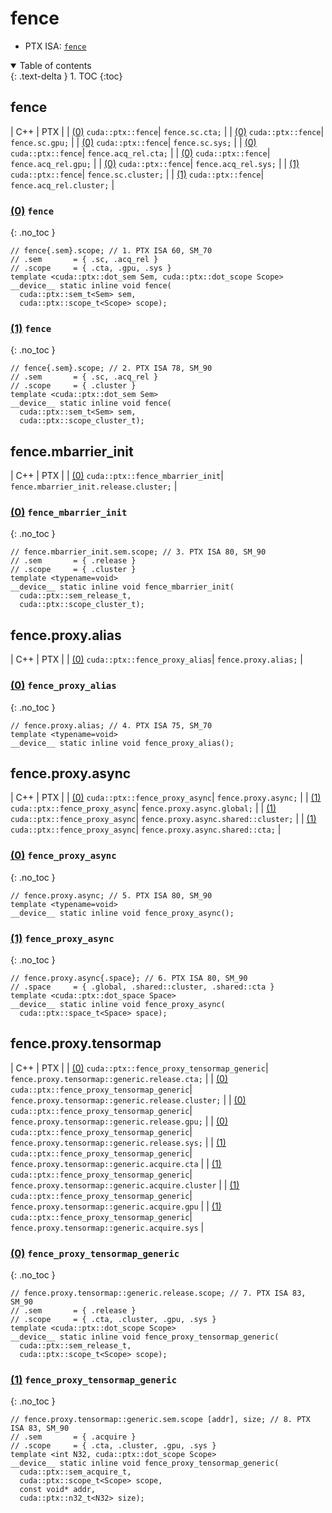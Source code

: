 # fence

- PTX ISA: [`fence`](https://docs.nvidia.com/cuda/parallel-thread-execution/index.html#parallel-synchronization-and-communication-instructions-membar-fence)

<details open markdown="block">
  <summary>
    Table of contents
  </summary>
  {: .text-delta }
1. TOC
{:toc}
</details>

## fence

| C++ | PTX |
| [(0)](#0-fence) `cuda::ptx::fence`| `fence.sc.cta;` |
| [(0)](#0-fence) `cuda::ptx::fence`| `fence.sc.gpu;` |
| [(0)](#0-fence) `cuda::ptx::fence`| `fence.sc.sys;` |
| [(0)](#0-fence) `cuda::ptx::fence`| `fence.acq_rel.cta;` |
| [(0)](#0-fence) `cuda::ptx::fence`| `fence.acq_rel.gpu;` |
| [(0)](#0-fence) `cuda::ptx::fence`| `fence.acq_rel.sys;` |
| [(1)](#1-fence) `cuda::ptx::fence`| `fence.sc.cluster;` |
| [(1)](#1-fence) `cuda::ptx::fence`| `fence.acq_rel.cluster;` |


### [(0)](#0-fence) `fence`
{: .no_toc }
```cuda
// fence{.sem}.scope; // 1. PTX ISA 60, SM_70
// .sem       = { .sc, .acq_rel }
// .scope     = { .cta, .gpu, .sys }
template <cuda::ptx::dot_sem Sem, cuda::ptx::dot_scope Scope>
__device__ static inline void fence(
  cuda::ptx::sem_t<Sem> sem,
  cuda::ptx::scope_t<Scope> scope);
```

### [(1)](#1-fence) `fence`
{: .no_toc }
```cuda
// fence{.sem}.scope; // 2. PTX ISA 78, SM_90
// .sem       = { .sc, .acq_rel }
// .scope     = { .cluster }
template <cuda::ptx::dot_sem Sem>
__device__ static inline void fence(
  cuda::ptx::sem_t<Sem> sem,
  cuda::ptx::scope_cluster_t);
```

## fence.mbarrier_init

| C++ | PTX |
| [(0)](#0-fence_mbarrier_init) `cuda::ptx::fence_mbarrier_init`| `fence.mbarrier_init.release.cluster;` |


### [(0)](#0-fence_mbarrier_init) `fence_mbarrier_init`
{: .no_toc }
```cuda
// fence.mbarrier_init.sem.scope; // 3. PTX ISA 80, SM_90
// .sem       = { .release }
// .scope     = { .cluster }
template <typename=void>
__device__ static inline void fence_mbarrier_init(
  cuda::ptx::sem_release_t,
  cuda::ptx::scope_cluster_t);
```

## fence.proxy.alias

| C++ | PTX |
| [(0)](#0-fence_proxy_alias) `cuda::ptx::fence_proxy_alias`| `fence.proxy.alias;` |


### [(0)](#0-fence_proxy_alias) `fence_proxy_alias`
{: .no_toc }
```cuda
// fence.proxy.alias; // 4. PTX ISA 75, SM_70
template <typename=void>
__device__ static inline void fence_proxy_alias();
```

## fence.proxy.async

| C++ | PTX |
| [(0)](#0-fence_proxy_async) `cuda::ptx::fence_proxy_async`| `fence.proxy.async;` |
| [(1)](#1-fence_proxy_async) `cuda::ptx::fence_proxy_async`| `fence.proxy.async.global;` |
| [(1)](#1-fence_proxy_async) `cuda::ptx::fence_proxy_async`| `fence.proxy.async.shared::cluster;` |
| [(1)](#1-fence_proxy_async) `cuda::ptx::fence_proxy_async`| `fence.proxy.async.shared::cta;` |


### [(0)](#0-fence_proxy_async) `fence_proxy_async`
{: .no_toc }
```cuda
// fence.proxy.async; // 5. PTX ISA 80, SM_90
template <typename=void>
__device__ static inline void fence_proxy_async();
```

### [(1)](#1-fence_proxy_async) `fence_proxy_async`
{: .no_toc }
```cuda
// fence.proxy.async{.space}; // 6. PTX ISA 80, SM_90
// .space     = { .global, .shared::cluster, .shared::cta }
template <cuda::ptx::dot_space Space>
__device__ static inline void fence_proxy_async(
  cuda::ptx::space_t<Space> space);
```

## fence.proxy.tensormap

| C++ | PTX |
| [(0)](#0-fence_proxy_tensormap_generic) `cuda::ptx::fence_proxy_tensormap_generic`| `fence.proxy.tensormap::generic.release.cta;` |
| [(0)](#0-fence_proxy_tensormap_generic) `cuda::ptx::fence_proxy_tensormap_generic`| `fence.proxy.tensormap::generic.release.cluster;` |
| [(0)](#0-fence_proxy_tensormap_generic) `cuda::ptx::fence_proxy_tensormap_generic`| `fence.proxy.tensormap::generic.release.gpu;` |
| [(0)](#0-fence_proxy_tensormap_generic) `cuda::ptx::fence_proxy_tensormap_generic`| `fence.proxy.tensormap::generic.release.sys;` |
| [(1)](#1-fence_proxy_tensormap_generic) `cuda::ptx::fence_proxy_tensormap_generic`| `fence.proxy.tensormap::generic.acquire.cta` |
| [(1)](#1-fence_proxy_tensormap_generic) `cuda::ptx::fence_proxy_tensormap_generic`| `fence.proxy.tensormap::generic.acquire.cluster` |
| [(1)](#1-fence_proxy_tensormap_generic) `cuda::ptx::fence_proxy_tensormap_generic`| `fence.proxy.tensormap::generic.acquire.gpu` |
| [(1)](#1-fence_proxy_tensormap_generic) `cuda::ptx::fence_proxy_tensormap_generic`| `fence.proxy.tensormap::generic.acquire.sys` |


### [(0)](#0-fence_proxy_tensormap_generic) `fence_proxy_tensormap_generic`
{: .no_toc }
```cuda
// fence.proxy.tensormap::generic.release.scope; // 7. PTX ISA 83, SM_90
// .sem       = { .release }
// .scope     = { .cta, .cluster, .gpu, .sys }
template <cuda::ptx::dot_scope Scope>
__device__ static inline void fence_proxy_tensormap_generic(
  cuda::ptx::sem_release_t,
  cuda::ptx::scope_t<Scope> scope);
```

### [(1)](#1-fence_proxy_tensormap_generic) `fence_proxy_tensormap_generic`
{: .no_toc }
```cuda
// fence.proxy.tensormap::generic.sem.scope [addr], size; // 8. PTX ISA 83, SM_90
// .sem       = { .acquire }
// .scope     = { .cta, .cluster, .gpu, .sys }
template <int N32, cuda::ptx::dot_scope Scope>
__device__ static inline void fence_proxy_tensormap_generic(
  cuda::ptx::sem_acquire_t,
  cuda::ptx::scope_t<Scope> scope,
  const void* addr,
  cuda::ptx::n32_t<N32> size);
```
